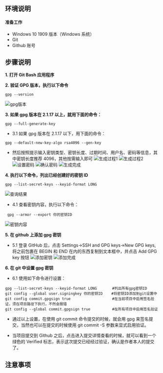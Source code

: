 ## **环境说明**

#### 准备工作

- Windows 10 1909 版本（Windows 系统）
- Git
- Github 账号

## **步骤说明**

**1. 打开 Git Bash 应用程序**

**2. 验证 GPG 版本，执行以下命令**

```@git bash
gpg --version
```

![gpg版本](../../img/w_img/gpg1.png)

**3. 如果 gpg 版本在 2.1.17 以上，就用下面的命令：**

```@git bash
gpg --full-generate-key
```

- 3.1 如果 gpg 版本在 2.1.17 以下，用下面的命令：

```@git bash
gpg --default-new-key-algo rsa4096 --gen-key
```

- 然后按照提示输入密钥类型、密钥长度、过期时间、用户名、密码等信息，其中密钥长度推荐 4096，其他按需输入即可
  ![生成过程1](../../img/w_img/gpg2.png)
  ![生成过程2](../../img/w_img/gpg3.png)
  ![设置密码](../../img/w_img/gpg4.png)
  ![确认密码](../../img/w_img/gpg5.png)
  ![生成完成](../../img/w_img/gpg6.png)

**4. 执行以下命令，列出已经创建好的密钥 ID**

```@git bash
gpg --list-secret-keys --keyid-format LONG
```

![查询结果](../../img/w_img/gpg7.png)

- 4.1 查看密钥内容，执行以下命令：

```@git bash
 gpg --armor --export 你的密钥ID
```

![密钥内容](../../img/w_img/gpg8.png)

**5. 在 github 上添加 gpg 密钥**

- 5.1 登录 GitHub 后，点击 Settings->SSH and GPG keys->New GPG keys,将之前包裹在 BEGIN 和 END 在内的东西复制到文本框中，并点击 Add GPG key 按钮
  ![添加密钥](../../img/w_img/gpg9.png)
  ![添加完成](../../img/w_img/gpg10.png)

**6. 在 git 中设置 gpg 密钥**

- 6.1 使用如下命令进行设置：

```@git bash
gpg --list-secret-keys --keyid-format LONG       #列出所有gpg密钥ID
git config --global user.signingkey 你的密钥ID    #将密钥ID添加到git设置中
git config commit.gpgsign true                   #在当前项目中启用签名验证，须在项目路径下执行，不然会报错
git config --global commit.gpgsign true          #在所有项目中启用签名验证
```

- 通过以上设置，在使用 git commit 命令提交的时候，就会用 gpg 来签名提交，当然也可以在提交的时候使用 git commit -S 参数来显式启用验证。

- 当项目提交到 Github 之后，点击进入提交详情查看的时候，就可以看到一个绿色的 Verified 标志，表示这次提交已经经过验证，确认是作者本人的提交了。

## **注意事项**
